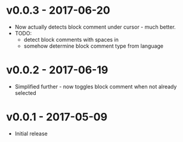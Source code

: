 # v0.0.3 - 2017-06-20
- Now actually detects block comment under cursor - much better.
- TODO:
    - detect block comments with spaces in
    - somehow determine block comment type from language

# v0.0.2 - 2017-06-19
- Simplified further - now toggles block comment when not already selected

# v0.0.1 - 2017-05-09
- Initial release
